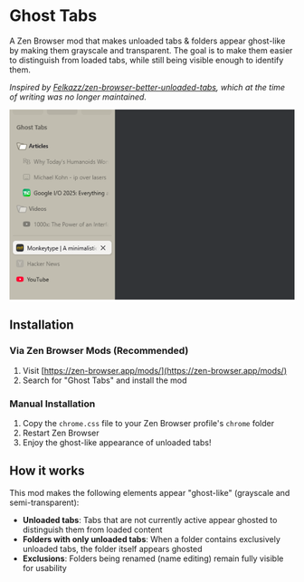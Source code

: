 # Ghost Tabs

A Zen Browser mod that makes unloaded tabs & folders appear ghost-like by making them grayscale and transparent.
The goal is to make them easier to distinguish from loaded tabs, while still being visible enough to identify them.

*Inspired by [Felkazz/zen-browser-better-unloaded-tabs](https://github.com/Felkazz/zen-browser-better-unloaded-tabs), which at the time of writing was no longer maintained.*

![Ghost Tabs Preview](images/ghost-tabs-preview.png)

## Installation

### Via Zen Browser Mods (Recommended)

1. Visit [https://zen-browser.app/mods/](https://zen-browser.app/mods/)
2. Search for "Ghost Tabs" and install the mod

### Manual Installation

1. Copy the `chrome.css` file to your Zen Browser profile's `chrome` folder
2. Restart Zen Browser
3. Enjoy the ghost-like appearance of unloaded tabs!

## How it works

This mod makes the following elements appear "ghost-like" (grayscale and semi-transparent):

- **Unloaded tabs**: Tabs that are not currently active appear ghosted to distinguish them from loaded content
- **Folders with only unloaded tabs**: When a folder contains exclusively unloaded tabs, the folder itself appears ghosted
- **Exclusions**: Folders being renamed (name editing) remain fully visible for usability
